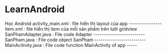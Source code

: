 # LearnAndroid
Học Android
activity_main.xml : file hiển thị layout của app ----------------
item.xml : file hiển thị item của mỗi sản phẩm trên lưới gridview
SanPhamAdapter.java : File code Adapter -------------------------
SanPham.java : File code object SanPham -------------------------
MainAcitivity.java : File code function MainActivity of app -----
